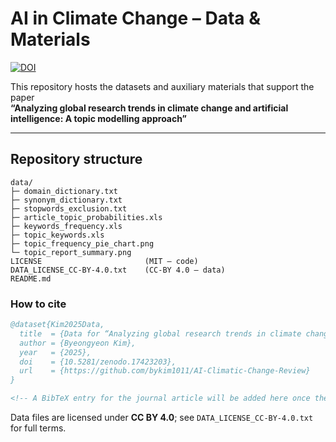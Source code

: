 # AI in Climate Change – Data & Materials
[![DOI](https://zenodo.org/badge/DOI/10.5281/zenodo.17423203.svg)](https://doi.org/10.5281/zenodo.17423203)

This repository hosts the datasets and auxiliary materials that support the paper  
**“Analyzing global research trends in climate change and artificial intelligence:
A topic modelling approach”**

---

## Repository structure
```text
data/
├─ domain_dictionary.txt
├─ synonym_dictionary.txt
├─ stopwords_exclusion.txt
├─ article_topic_probabilities.xls
├─ keywords_frequency.xls
├─ topic_keywords.xls
├─ topic_frequency_pie_chart.png
└─ topic_report_summary.png
LICENSE                       (MIT – code)
DATA_LICENSE_CC-BY-4.0.txt    (CC-BY 4.0 – data)
README.md
```
### How to cite
```bibtex
@dataset{Kim2025Data,
  title  = {Data for “Analyzing global research trends in climate change and …”},
  author = {Byeongyeon Kim},
  year   = {2025},
  doi    = {10.5281/zenodo.17423203},
  url    = {https://github.com/bykim1011/AI-Climatic-Change-Review}
}

<!-- A BibTeX entry for the journal article will be added here once the paper DOI is assigned. -->
```
Data files are licensed under **CC BY 4.0**; see `DATA_LICENSE_CC-BY-4.0.txt` for full terms.
